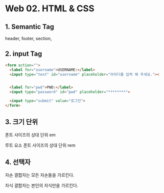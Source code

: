 # Web 02. HTML & CSS



## 1. Semantic Tag

header, footer, section, 



## 2. input Tag

```html
<form action="">
  <label for="username">USERNAME:</label>
  <input type="text" id="username" placeholder="아이디를 입력 해 주세요."><br>


  <label for="pwd">PWD:</label>
  <input type="password" id="pwd" placeholder="********">

  <input type="submit" value="로그인">
</form>
```



## 3. 크기 단위

폰트 사이즈의 상대 단위 em

루트 요소 폰트 사이즈의 상대 단위 rem



## 4. 선택자

자손 결합자는 모든 자손들을 가르킨다.

자식 결합자는 본인의 자식만을 가르킨다.


